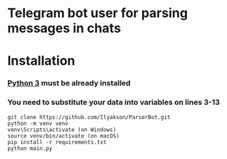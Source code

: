 # Telegram bot user for parsing messages in  chats

# Installation

### [Python 3](https://www.python.org/downloads/) must be already installed
### You need to substitute your data into variables on lines 3-13
```shell
git clone https://github.com/Ilyakson/ParserBot.git
python -m venv venv
venv\Scripts\activate (on Windows)
source venv/bin/activate (on macOS)
pip install -r requirements.txt
python main.py
```